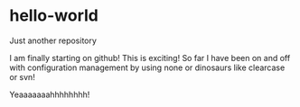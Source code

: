 # hello-world
Just another repository

I am finally starting on github!
This is exciting!
So far I have been on and off with configuration management by using none or dinosaurs like clearcase or svn!

Yeaaaaaaahhhhhhhh!
